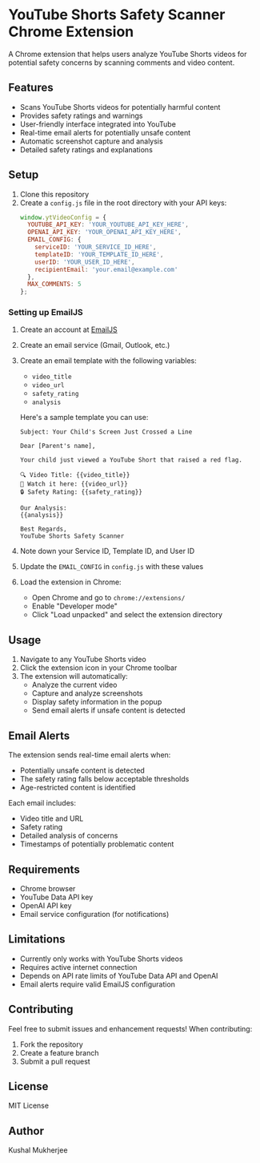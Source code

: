 # YouTube Shorts Safety Scanner Chrome Extension

A Chrome extension that helps users analyze YouTube Shorts videos for potential safety concerns by scanning comments and video content.

## Features

- Scans YouTube Shorts videos for potentially harmful content
- Provides safety ratings and warnings
- User-friendly interface integrated into YouTube
- Real-time email alerts for potentially unsafe content
- Automatic screenshot capture and analysis
- Detailed safety ratings and explanations

## Setup

1. Clone this repository
2. Create a `config.js` file in the root directory with your API keys:
   ```javascript
   window.ytVideoConfig = {
     YOUTUBE_API_KEY: 'YOUR_YOUTUBE_API_KEY_HERE',
     OPENAI_API_KEY: 'YOUR_OPENAI_API_KEY_HERE',
     EMAIL_CONFIG: {
       serviceID: 'YOUR_SERVICE_ID_HERE',
       templateID: 'YOUR_TEMPLATE_ID_HERE',
       userID: 'YOUR_USER_ID_HERE',
       recipientEmail: 'your.email@example.com'
     },
     MAX_COMMENTS: 5
   };
   ```

### Setting up EmailJS

1. Create an account at [EmailJS](https://www.emailjs.com/)
2. Create an email service (Gmail, Outlook, etc.)
3. Create an email template with the following variables:
   - `video_title`
   - `video_url`
   - `safety_rating`
   - `analysis`

   Here's a sample template you can use:
   ```
   Subject: Your Child's Screen Just Crossed a Line

   Dear [Parent's name],

   Your child just viewed a YouTube Short that raised a red flag.

   🔍 Video Title: {{video_title}}
   🔗 Watch it here: {{video_url}}
   🔒 Safety Rating: {{safety_rating}}

   Our Analysis:
   {{analysis}}

   Best Regards,
   YouTube Shorts Safety Scanner
   ```

4. Note down your Service ID, Template ID, and User ID
5. Update the `EMAIL_CONFIG` in `config.js` with these values

3. Load the extension in Chrome:
   - Open Chrome and go to `chrome://extensions/`
   - Enable "Developer mode"
   - Click "Load unpacked" and select the extension directory

## Usage

1. Navigate to any YouTube Shorts video
2. Click the extension icon in your Chrome toolbar
3. The extension will automatically:
   - Analyze the current video
   - Capture and analyze screenshots
   - Display safety information in the popup
   - Send email alerts if unsafe content is detected

## Email Alerts

The extension sends real-time email alerts when:
- Potentially unsafe content is detected
- The safety rating falls below acceptable thresholds
- Age-restricted content is identified

Each email includes:
- Video title and URL
- Safety rating
- Detailed analysis of concerns
- Timestamps of potentially problematic content

## Requirements

- Chrome browser
- YouTube Data API key
- OpenAI API key
- Email service configuration (for notifications)

## Limitations

- Currently only works with YouTube Shorts videos
- Requires active internet connection
- Depends on API rate limits of YouTube Data API and OpenAI
- Email alerts require valid EmailJS configuration

## Contributing

Feel free to submit issues and enhancement requests! When contributing:
1. Fork the repository
2. Create a feature branch
3. Submit a pull request

## License

MIT License

## Author

Kushal Mukherjee 
